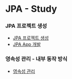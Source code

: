 # JPA - Study

### JPA 프로젝트 생성
* [JPA 프로젝트 생성](./ProjectSetting)
* [JPA App 개발](./AppDev)

### 영속성 관리 - 내부 동작 방식
* [영속성 관리](./PersistenceContext)